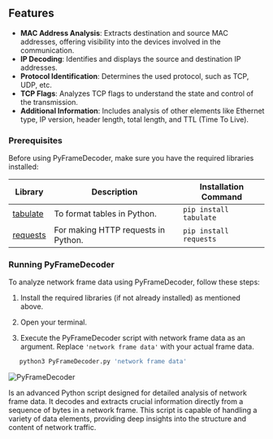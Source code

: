 ## Features

- **MAC Address Analysis**: Extracts destination and source MAC addresses, offering visibility into the devices involved in the communication.
- **IP Decoding**: Identifies and displays the source and destination IP addresses.
- **Protocol Identification**: Determines the used protocol, such as TCP, UDP, etc.
- **TCP Flags**: Analyzes TCP flags to understand the state and control of the transmission.
- **Additional Information**: Includes analysis of other elements like Ethernet type, IP version, header length, total length, and TTL (Time To Live).

### Prerequisites

Before using PyFrameDecoder, make sure you have the required libraries installed:

| Library              | Description                                   | Installation Command         |
|----------------------|-----------------------------------------------|-----------------------------|
| [tabulate](https://pypi.org/project/tabulate/)   | To format tables in Python.                  | `pip install tabulate`      |
| [requests](https://pypi.org/project/requests/)   | For making HTTP requests in Python.          | `pip install requests`      |

### Running PyFrameDecoder

To analyze network frame data using PyFrameDecoder, follow these steps:

1. Install the required libraries (if not already installed) as mentioned above.

2. Open your terminal.

3. Execute the PyFrameDecoder script with network frame data as an argument. Replace `'network frame data'` with your actual frame data.

```bash
   python3 PyFrameDecoder.py 'network frame data'
```

![PyFrameDecoder](https://img001.prntscr.com/file/img001/JlHhd7X1Q_ay5K8Rzwx4mA.png)

Is an advanced Python script designed for detailed analysis of network frame data. It decodes and extracts crucial information directly from a sequence of bytes in a network frame. This script is capable of handling a variety of data elements, providing deep insights into the structure and content of network traffic.

